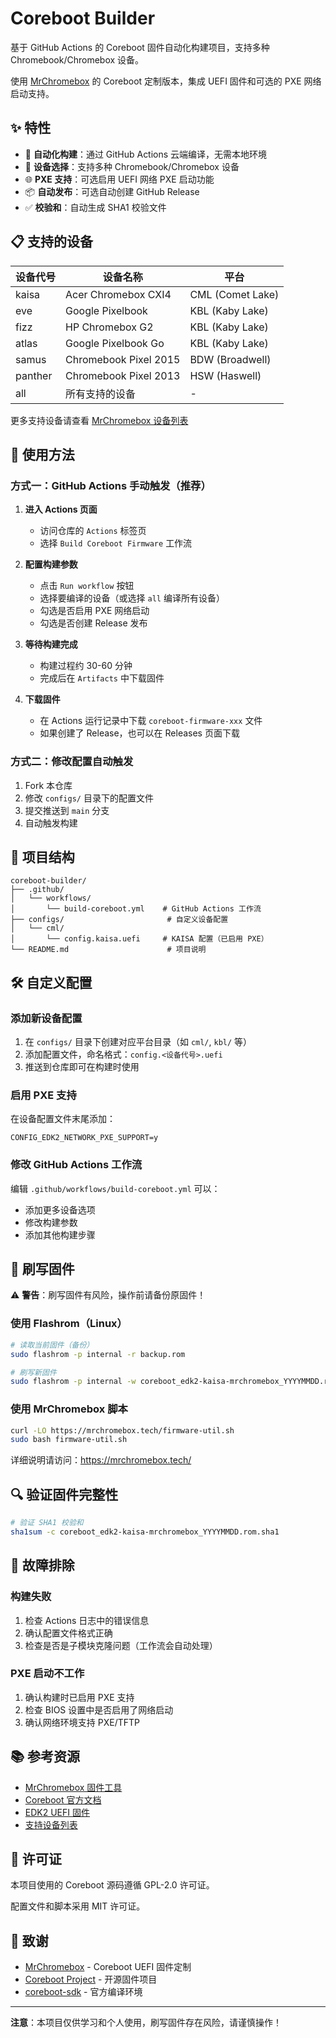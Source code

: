 # Coreboot Builder

基于 GitHub Actions 的 Coreboot 固件自动化构建项目，支持多种 Chromebook/Chromebox 设备。

使用 [MrChromebox](https://github.com/mrchromebox/coreboot) 的 Coreboot 定制版本，集成 UEFI 固件和可选的 PXE 网络启动支持。

## ✨ 特性

- 🚀 **自动化构建**：通过 GitHub Actions 云端编译，无需本地环境
- 🎯 **设备选择**：支持多种 Chromebook/Chromebox 设备
- 🌐 **PXE 支持**：可选启用 UEFI 网络 PXE 启动功能
- 📦 **自动发布**：可选自动创建 GitHub Release
- ✅ **校验和**：自动生成 SHA1 校验文件

## 📋 支持的设备

| 设备代号 | 设备名称 | 平台 |
|---------|---------|------|
| kaisa | Acer Chromebox CXI4 | CML (Comet Lake) |
| eve | Google Pixelbook | KBL (Kaby Lake) |
| fizz | HP Chromebox G2 | KBL (Kaby Lake) |
| atlas | Google Pixelbook Go | KBL (Kaby Lake) |
| samus | Chromebook Pixel 2015 | BDW (Broadwell) |
| panther | Chromebook Pixel 2013 | HSW (Haswell) |
| all | 所有支持的设备 | - |

更多支持设备请查看 [MrChromebox 设备列表](https://mrchromebox.tech/#devices)

## 🔧 使用方法

### 方式一：GitHub Actions 手动触发（推荐）

1. **进入 Actions 页面**
   - 访问仓库的 `Actions` 标签页
   - 选择 `Build Coreboot Firmware` 工作流

2. **配置构建参数**
   - 点击 `Run workflow` 按钮
   - 选择要编译的设备（或选择 `all` 编译所有设备）
   - 勾选是否启用 PXE 网络启动
   - 勾选是否创建 Release 发布

3. **等待构建完成**
   - 构建过程约 30-60 分钟
   - 完成后在 `Artifacts` 中下载固件

4. **下载固件**
   - 在 Actions 运行记录中下载 `coreboot-firmware-xxx` 文件
   - 如果创建了 Release，也可以在 Releases 页面下载

### 方式二：修改配置自动触发

1. Fork 本仓库
2. 修改 `configs/` 目录下的配置文件
3. 提交推送到 `main` 分支
4. 自动触发构建

## 📁 项目结构

```
coreboot-builder/
├── .github/
│   └── workflows/
│       └── build-coreboot.yml    # GitHub Actions 工作流
├── configs/                       # 自定义设备配置
│   └── cml/
│       └── config.kaisa.uefi     # KAISA 配置（已启用 PXE）
└── README.md                      # 项目说明
```

## 🛠️ 自定义配置

### 添加新设备配置

1. 在 `configs/` 目录下创建对应平台目录（如 `cml/`, `kbl/` 等）
2. 添加配置文件，命名格式：`config.<设备代号>.uefi`
3. 推送到仓库即可在构建时使用

### 启用 PXE 支持

在设备配置文件末尾添加：

```
CONFIG_EDK2_NETWORK_PXE_SUPPORT=y
```

### 修改 GitHub Actions 工作流

编辑 `.github/workflows/build-coreboot.yml` 可以：
- 添加更多设备选项
- 修改构建参数
- 添加其他构建步骤

## 📝 刷写固件

⚠️ **警告**：刷写固件有风险，操作前请备份原固件！

### 使用 Flashrom（Linux）

```bash
# 读取当前固件（备份）
sudo flashrom -p internal -r backup.rom

# 刷写新固件
sudo flashrom -p internal -w coreboot_edk2-kaisa-mrchromebox_YYYYMMDD.rom
```

### 使用 MrChromebox 脚本

```bash
curl -LO https://mrchromebox.tech/firmware-util.sh
sudo bash firmware-util.sh
```

详细说明请访问：https://mrchromebox.tech/

## 🔍 验证固件完整性

```bash
# 验证 SHA1 校验和
sha1sum -c coreboot_edk2-kaisa-mrchromebox_YYYYMMDD.rom.sha1
```

## 🐛 故障排除

### 构建失败

1. 检查 Actions 日志中的错误信息
2. 确认配置文件格式正确
3. 检查是否是子模块克隆问题（工作流会自动处理）

### PXE 启动不工作

1. 确认构建时已启用 PXE 支持
2. 检查 BIOS 设置中是否启用了网络启动
3. 确认网络环境支持 PXE/TFTP

## 📚 参考资源

- [MrChromebox 固件工具](https://mrchromebox.tech/)
- [Coreboot 官方文档](https://doc.coreboot.org/)
- [EDK2 UEFI 固件](https://github.com/tianocore/edk2)
- [支持设备列表](https://mrchromebox.tech/#devices)

## 📄 许可证

本项目使用的 Coreboot 源码遵循 GPL-2.0 许可证。

配置文件和脚本采用 MIT 许可证。

## 🙏 致谢

- [MrChromebox](https://github.com/mrchromebox) - Coreboot UEFI 固件定制
- [Coreboot Project](https://www.coreboot.org/) - 开源固件项目
- [coreboot-sdk](https://hub.docker.com/r/coreboot/coreboot-sdk) - 官方编译环境

---

**注意**：本项目仅供学习和个人使用，刷写固件存在风险，请谨慎操作！

